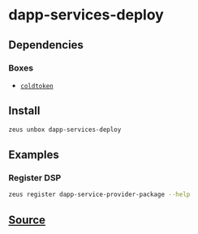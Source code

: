 
dapp-services-deploy 
====================




## Dependencies
### Boxes
* [`coldtoken`](coldtoken.md)




## Install
```bash
zeus unbox dapp-services-deploy
```
## Examples
### Register DSP 
```bash
zeus register dapp-service-provider-package --help
```





## [Source](https://github.com/liquidapps-io/zeus-sdk/tree/master/boxes/groups/undefined/dapp-services-deploy)

